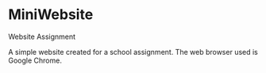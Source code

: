# MiniWebsite
Website Assignment

A simple website created for a school assignment.
The web browser used is Google Chrome.
